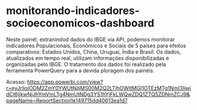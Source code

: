 # monitorando-indicadores-socioeconomicos-dashboard

Neste painél, extranindod dados do IBGE via API, podemos monitorar indicadores Populacionais, Econômicos e Sociais de 5 países para efeitos comparativos: Estados Unidos, China, Uruguai, Índia e Brasil. Os dados, atualizados em tempo real, utilizam informações disponibilizadas e organizadas pelo IBGE. O tratamento dos dados foi realizado pela ferramenta PowerQuery para a devida ploragem dos painéis.

Acesso: https://app.powerbi.com/view?r=eyJrIjoiODM2ZmY0YWUtNjljMS00M2Q2LTlhOWItMGI1OTEzMTg1NmI3IiwidCI6IjkwNjJhYmVmLTg4NmUtNDg3YS1hYjFkLWQwZDQ1ZTQ5ZDNmZCJ9&pageName=ReportSection1e149715dd40613ea1d7
